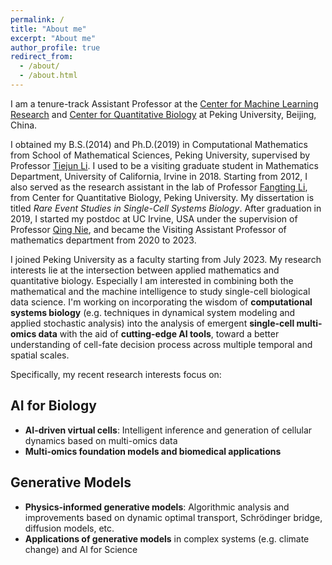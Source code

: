 ```yaml
---
permalink: /
title: "About me"
excerpt: "About me"
author_profile: true
redirect_from:
  - /about/
  - /about.html
---
```

I am a tenure-track Assistant Professor at the [Center for Machine Learning Research](https://cmlr.pku.edu.cn/About/Introduction/index.htm) and [Center for Quantitative Biology](https://cqb.pku.edu.cn/info/1002/2869.htm) at Peking University, Beijing, China.

I obtained my B.S.(2014) and Ph.D.(2019) in Computational Mathematics from School of Mathematical Sciences, Peking University, supervised by Professor [Tiejun Li](http://dsec.pku.edu.cn/~tieli/). I used to be a visiting graduate student in Mathematics Department, University of California, Irvine in 2018. Starting from 2012, I also served as the research assistant in the lab of Professor [Fangting Li](https://www.researchgate.net/profile/Fangting_Li), from Center for Quantitative Biology, Peking University. My dissertation is titled *Rare Event Studies in Single-Cell Systems Biology*. After graduation in 2019, I started my postdoc at UC Irvine, USA under the supervision of Professor [Qing Nie](https://faculty.sites.uci.edu/qnie/), and became the Visiting Assistant Professor of mathematics department from 2020 to 2023.

I joined Peking University as a faculty starting from July 2023. My research interests lie at the intersection between applied mathematics and quantitative biology. Especially I am interested in combining both the mathematical and the machine intelligence to study single-cell biological data science. I'm working on incorporating the wisdom of **computational systems biology** (e.g. techniques in dynamical system modeling and applied stochastic analysis) into the analysis of emergent **single-cell multi-omics data** with the aid of **cutting-edge AI tools**, toward a better understanding of cell-fate decision process across multiple temporal and spatial scales.

Specifically, my recent research interests focus on:

## AI for Biology
- **AI-driven virtual cells**: Intelligent inference and generation of cellular dynamics based on multi-omics data
- **Multi-omics foundation models and biomedical applications**

## Generative Models
- **Physics-informed generative models**: Algorithmic analysis and improvements based on dynamic optimal transport, Schrödinger bridge, diffusion models, etc.
- **Applications of generative models** in complex systems (e.g. climate change) and AI for Science
